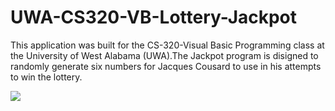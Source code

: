 # UWA-CS320-VB-Lottery-Jackpot
This application was built for the CS-320-Visual Basic Programming class at the University of West Alabama (UWA).The Jackpot program is disigned to randomly generate six numbers  for Jacques Cousard to use in his attempts to win the lottery. 

<HTML>
	<img src="/images/lotter-jackpot.gif" />
</HTML>